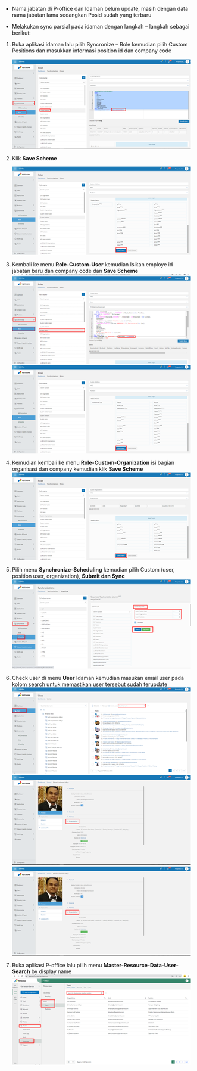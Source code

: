 - Nama jabatan di P-office dan Idaman belum update, masih dengan data nama jabatan lama sedangkan Posid sudah yang terbaru

- Melakukan sync parsial pada idaman dengan langkah – langkah sebagai berikut:

1. Buka aplikasi idaman lalu pilih Syncronize – Role kemudian pilih Custom Positions dan masukkan informasi position id dan company code

    ![gambar](FAQ/E1.png)

2.	Klik **Save Scheme**

    ![gambar](FAQ/E2.png)

3. Kembali ke menu **Role-Custom-User** kemudian Isikan employe id jabatan baru dan company code dan **Save Scheme**
    ![gambar](FAQ/E3.png)
    ![gambar](FAQ/E4.png)

4. Kemudian kembali ke menu **Role-Custom-Organization** isi bagian organisasi dan company kemudian klik **Save Scheme**
    ![gambar](FAQ/E5.png)

5. Pilih menu **Synchronize-Scheduling** kemudian pilih Custom (user, position user, organization), **Submit dan Sync**
    ![gambar](FAQ/E6.png)

6. Check user di menu **User** Idaman  kemudian masukan email user pada kolom search untuk memastikan user tersebut sudah terupdate
    ![gambar](FAQ/E7.png)
    ![gambar](FAQ/E8.png)![gambar](FAQ/E8.png)

7. Buka aplikasi P-office lalu pilih menu **Master-Resource-Data-User-Search** by display name
    ![gambar](FAQ/E9.png)

